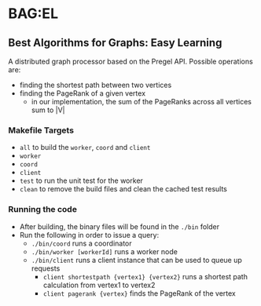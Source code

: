 # BAG:EL
## Best Algorithms for Graphs: Easy Learning

A distributed graph processor based on the Pregel API. 
Possible operations are:
 - finding the shortest path between two vertices 
 - finding the PageRank of a given vertex
   - in our implementation, the sum of the PageRanks across all vertices sum to |V|

### Makefile Targets
 - `all` to build the `worker`, `coord` and `client`
 - `worker`
 - `coord`
 - `client`
 - `test` to run the unit test for the worker
 - `clean` to remove the build files and clean the cached test results

### Running the code
 - After building, the binary files will be found in the `./bin` folder
 - Run the following in order to issue a query:
   - `./bin/coord` runs a coordinator 
   - `./bin/worker [workerId]` runs a worker node
   - `./bin/client` runs a client instance that can be used to queue up requests
     - `client shortestpath {vertex1} {vertex2}` runs a shortest path calculation from vertex1 to vertex2
     - `client pagerank {vertex}` finds the PageRank of the vertex
